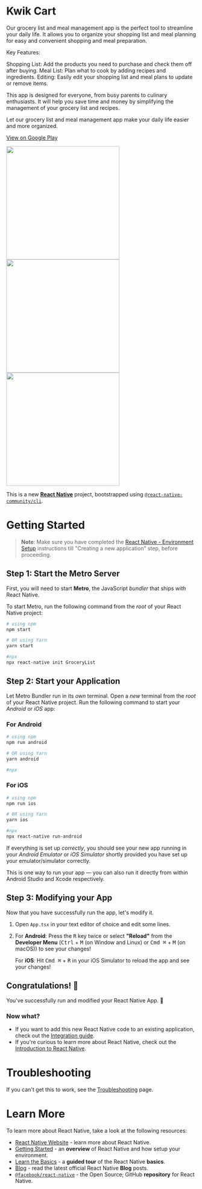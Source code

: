 # Kwik Cart

Our grocery list and meal management app is the perfect tool to streamline your daily life. It allows you to organize your shopping list and meal planning for easy and convenient shopping and meal preparation.

Key Features:

Shopping List: Add the products you need to purchase and check them off after buying.
Meal List: Plan what to cook by adding recipes and ingredients.
Editing: Easily edit your shopping list and meal plans to update or remove items.

This app is designed for everyone, from busy parents to culinary enthusiasts. It will help you save time and money by simplifying the management of your grocery list and recipes.

Let our grocery list and meal management app make your daily life easier and more organized.

[View on Google Play](https://play.google.com/store/apps/details?id=com.kwikcart)
<div>
   <img src="https://play-lh.googleusercontent.com/BQ5UUu5lOfJrHGLoSA3zUEAoVN94A9OOA6kkETy-_xLLV1BBHS9LOku74XhO1531BZI=w2560-h1440-rw" width="300"/>
   <img src="https://play-lh.googleusercontent.com/Hp8NRts4om3ZVsuvlk4EK3PPep_8_qdDDUNkPrpvtaqlZZ1xWkRdfYoco_NdCw-DTQ=w2560-h1440-rw" width="300"/>
   <img src="https://play-lh.googleusercontent.com/vkb5VNptNZHBRkCLVzgCeRBIlw4ZSRq1AyB7wJFpWSWQhLYbIgXGkmPjlX4CSDZz-4c=w2560-h1440-rw" width="300"/>
</div>

This is a new [**React Native**](https://reactnative.dev) project, bootstrapped using [`@react-native-community/cli`](https://github.com/react-native-community/cli).

# Getting Started

>**Note**: Make sure you have completed the [React Native - Environment Setup](https://reactnative.dev/docs/environment-setup) instructions till "Creating a new application" step, before proceeding.

## Step 1: Start the Metro Server

First, you will need to start **Metro**, the JavaScript _bundler_ that ships _with_ React Native.

To start Metro, run the following command from the _root_ of your React Native project:

```bash
# using npm
npm start

# OR using Yarn
yarn start

#npx
npx react-native init GroceryList
```

## Step 2: Start your Application

Let Metro Bundler run in its _own_ terminal. Open a _new_ terminal from the _root_ of your React Native project. Run the following command to start your _Android_ or _iOS_ app:

### For Android

```bash
# using npm
npm run android

# OR using Yarn
yarn android

#npx

```

### For iOS

```bash
# using npm
npm run ios

# OR using Yarn
yarn ios

#npx
npx react-native run-android
```

If everything is set up _correctly_, you should see your new app running in your _Android Emulator_ or _iOS Simulator_ shortly provided you have set up your emulator/simulator correctly.

This is one way to run your app — you can also run it directly from within Android Studio and Xcode respectively.

## Step 3: Modifying your App

Now that you have successfully run the app, let's modify it.

1. Open `App.tsx` in your text editor of choice and edit some lines.
2. For **Android**: Press the <kbd>R</kbd> key twice or select **"Reload"** from the **Developer Menu** (<kbd>Ctrl</kbd> + <kbd>M</kbd> (on Window and Linux) or <kbd>Cmd ⌘</kbd> + <kbd>M</kbd> (on macOS)) to see your changes!

   For **iOS**: Hit <kbd>Cmd ⌘</kbd> + <kbd>R</kbd> in your iOS Simulator to reload the app and see your changes!

## Congratulations! :tada:

You've successfully run and modified your React Native App. :partying_face:

### Now what?

- If you want to add this new React Native code to an existing application, check out the [Integration guide](https://reactnative.dev/docs/integration-with-existing-apps).
- If you're curious to learn more about React Native, check out the [Introduction to React Native](https://reactnative.dev/docs/getting-started).

# Troubleshooting

If you can't get this to work, see the [Troubleshooting](https://reactnative.dev/docs/troubleshooting) page.

# Learn More

To learn more about React Native, take a look at the following resources:

- [React Native Website](https://reactnative.dev) - learn more about React Native.
- [Getting Started](https://reactnative.dev/docs/environment-setup) - an **overview** of React Native and how setup your environment.
- [Learn the Basics](https://reactnative.dev/docs/getting-started) - a **guided tour** of the React Native **basics**.
- [Blog](https://reactnative.dev/blog) - read the latest official React Native **Blog** posts.
- [`@facebook/react-native`](https://github.com/facebook/react-native) - the Open Source; GitHub **repository** for React Native.
